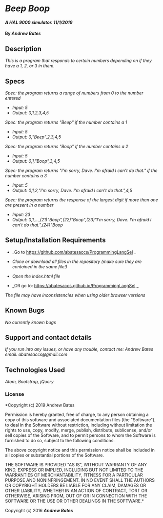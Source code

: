 # _Beep Boop_

#### _A HAL 9000 simulator. 11/1/2019_

#### By _**Andrew Bates**_

## Description

_This is a program that responds to certain numbers depending on if they have a 1, 2, or 3 in them._

## Specs

_Spec: the program returns a range of numbers from 0 to the number entered_
  * _Input: 5_
  * _Output: 0,1,2,3,4,5_

_Spec: the program returns "Beep" if the number contains a 1_
  * _Input: 5_
  * _Output: 0,"Beep",2,3,4,5_

_Spec: the program returns "Boop" if the number contains a 2_
  * _Input: 5_
  * _Output: 0,1,"Boop",3,4,5_

_Spec: the program returns "I'm sorry, Dave. I'm afraid I can't do that." if the number contains a 3_
  * _Input: 5_
  * _Output: 0,1,2,"I'm sorry, Dave. I'm afraid I can't do that.",4,5_

_Spec: the program returns the response of the largest digit if more than one are present in a number_
  * _Input: 23_
  * _Output: 0,1,...,(21)"Boop",(22)"Boop",(23)"I'm sorry, Dave. I'm afraid I can't do that.",(24)"Boop_

## Setup/Installation Requirements

* _Go to https://github.com/abatesaccs/ProgrammingLangSel _
* _Clone or download all files in the repository (make sure they are contained in the same file!)_
* _Open the index.html file_

* _OR go to: https://abatesaccs.github.io/ProgrammingLangSel _

_The file may have inconsistencies when using older browser versions_

## Known Bugs

_No currently known bugs_

## Support and contact details

_If you run into any issues, or have any trouble, contact me:
 Andrew Bates
 email: abatesaccs@gmail.com_

## Technologies Used

_Atom, Bootstrap, jQuery_

### License

*Copyright (c) 2019 Andrew Bates

Permission is hereby granted, free of charge, to any person obtaining a copy
of this software and associated documentation files (the "Software"), to deal
in the Software without restriction, including without limitation the rights
to use, copy, modify, merge, publish, distribute, sublicense, and/or sell
copies of the Software, and to permit persons to whom the Software is
furnished to do so, subject to the following conditions:

The above copyright notice and this permission notice shall be included in all
copies or substantial portions of the Software.

THE SOFTWARE IS PROVIDED "AS IS", WITHOUT WARRANTY OF ANY KIND, EXPRESS OR
IMPLIED, INCLUDING BUT NOT LIMITED TO THE WARRANTIES OF MERCHANTABILITY,
FITNESS FOR A PARTICULAR PURPOSE AND NONINFRINGEMENT. IN NO EVENT SHALL THE
AUTHORS OR COPYRIGHT HOLDERS BE LIABLE FOR ANY CLAIM, DAMAGES OR OTHER
LIABILITY, WHETHER IN AN ACTION OF CONTRACT, TORT OR OTHERWISE, ARISING FROM,
OUT OF OR IN CONNECTION WITH THE SOFTWARE OR THE USE OR OTHER DEALINGS IN THE
SOFTWARE.*

Copyright (c) 2016 **_Andrew Bates_**

